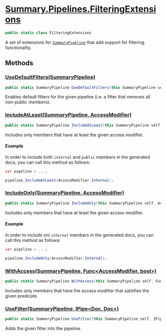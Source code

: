 # [Summary.Pipelines.FilteringExtensions](../src/Core/Pipelines/SummaryPipelineFilteringExtensions.cs#L9)
```cs
public static class FilteringExtensions
```

A set of extensions for [`SummaryPipeline`](./Summary.Pipelines.SummaryPipeline.md) that add support for filtering functionality.

## Methods
### [UseDefaultFilters(SummaryPipeline)](../src/Core/Pipelines/SummaryPipelineFilteringExtensions.cs#L14)
```cs
public static SummaryPipeline UseDefaultFilters(this SummaryPipeline self)
```

Enables default filters for the given pipeline (i.e. a filter that removes all non-public members).

### [IncludeAtLeast(SummaryPipeline, AccessModifier)](../src/Core/Pipelines/SummaryPipelineFilteringExtensions.cs#L29)
```cs
public static SummaryPipeline IncludeAtLeast(this SummaryPipeline self, AccessModifier access)
```

Includes only members that have at least the given access modifier.

#### Example
In order to include both `internal` and `public` members in the generated docs,
you can call this method as follows:
```cs
var pipeline = ...;

pipeline.IncludeAtLeast(AccessModifier.Internal);
```

### [IncludeOnly(SummaryPipeline, AccessModifier)](../src/Core/Pipelines/SummaryPipelineFilteringExtensions.cs#L44)
```cs
public static SummaryPipeline IncludeOnly(this SummaryPipeline self, AccessModifier access)
```

Includes only members that have at least the given access modifier.

#### Example
In order to include onl `internal` members in the generated docs,
you can call this method as follows:
```cs
var pipeline = ...;

pipeline.IncludeOnly(AccessModifier.Internal);
```

### [WithAccess(SummaryPipeline, Func<AccessModifier, bool>)](../src/Core/Pipelines/SummaryPipelineFilteringExtensions.cs#L50)
```cs
public static SummaryPipeline WithAccess(this SummaryPipeline self, Func<AccessModifier, bool> p)
```

Includes only members that have the access modifier that satisfies the given predicate.

### [UseFilter(SummaryPipeline, IPipe<Doc, Doc>)](../src/Core/Pipelines/SummaryPipelineFilteringExtensions.cs#L67)
```cs
public static SummaryPipeline UseFilter(this SummaryPipeline self, IPipe<Doc, Doc> filter)
```

Adds the given filter into the pipeline.

